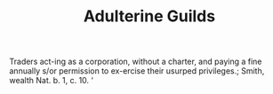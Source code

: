 ---
title: Adulterine Guilds
letter: A
permalink: "/definitions/adulterine-guilds.html"
body: Traders act-ing as a corporation, without a charter, and paying a fine annually
  s/or permission to ex-ercise their usurped privileges.; Smith, wealth Nat. b. 1,
  c. 10. ‘
published_at: '2018-07-07'
layout: post
---